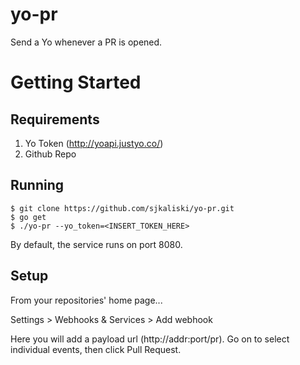 yo-pr
=====

Send a Yo whenever a PR is opened.

# Getting Started

## Requirements

1. Yo Token (http://yoapi.justyo.co/)
2. Github Repo

## Running

```
$ git clone https://github.com/sjkaliski/yo-pr.git
$ go get
$ ./yo-pr --yo_token=<INSERT_TOKEN_HERE>
```

By default, the service runs on port 8080.

## Setup

From your repositories' home page...

Settings > Webhooks & Services > Add webhook

Here you will add a payload url (http://addr:port/pr). Go on to select individual events, then click Pull Request.
